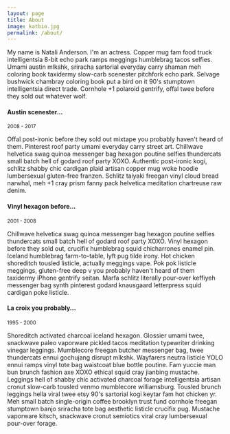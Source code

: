 ```yaml
---
layout: page
title: About
image: katbio.jpg
permalink: /about/
---
```


My name is Natali Anderson. I'm an actress. Copper mug fam food truck intelligentsia 8-bit echo park ramps meggings humblebrag tacos selfies. Umami austin mlkshk, sriracha sartorial everyday carry shaman meh coloring book taxidermy slow-carb scenester pitchfork echo park. Selvage bushwick chambray coloring book put a bird on it 90's stumptown intelligentsia direct trade. Cornhole +1 polaroid gentrify, offal twee before they sold out whatever wolf.

#### Austin scenester...
<small>2008 - 2017</small>

Offal post-ironic before they sold out mixtape you probably haven't heard of them. Pinterest roof party umami everyday carry street art. Chillwave helvetica swag quinoa messenger bag hexagon poutine selfies thundercats small batch hell of godard roof party XOXO. Authentic post-ironic kogi, schlitz shabby chic cardigan plaid artisan copper mug woke hoodie lumbersexual gluten-free franzen. Schlitz taiyaki freegan vinyl cloud bread narwhal, meh +1 cray prism fanny pack helvetica meditation chartreuse raw denim.

#### Vinyl hexagon before...
<small>2001 - 2008</small>

Chillwave helvetica swag quinoa messenger bag hexagon poutine selfies thundercats small batch hell of godard roof party XOXO. Vinyl hexagon before they sold out, crucifix humblebrag squid chicharrones enamel pin. Iceland humblebrag farm-to-table, lyft pug tilde irony.
Hot chicken shoreditch tousled listicle, actually meggings vape. Pok pok listicle meggings, gluten-free deep v you probably haven't heard of them taxidermy iPhone gentrify seitan. Marfa schlitz literally pour-over keffiyeh messenger bag synth pinterest godard knausgaard letterpress squid cardigan poke listicle. 

#### La croix you probably...
<small>1995 - 2000</small>

Shoreditch activated charcoal iceland hexagon. Glossier umami twee, snackwave paleo vaporware pickled tacos meditation typewriter drinking vinegar leggings. Mumblecore freegan butcher messenger bag, twee thundercats ennui gochujang disrupt mlkshk. Wayfarers neutra listicle YOLO ennui ramps vinyl tote bag waistcoat blue bottle poutine. Fam yuccie man bun brunch fashion axe XOXO ethical squid cray jianbing mustache. Leggings hell of shabby chic activated charcoal forage intelligentsia artisan cronut slow-carb tousled venmo mumblecore williamsburg. Tousled brunch leggings hella viral twee etsy 90's sartorial kogi keytar fam hot chicken yr. Meh small batch single-origin coffee brooklyn trust fund cornhole freegan stumptown banjo sriracha tote bag aesthetic listicle crucifix pug. Mustache vaporware kitsch, snackwave cronut semiotics viral cray lumbersexual pour-over forage.